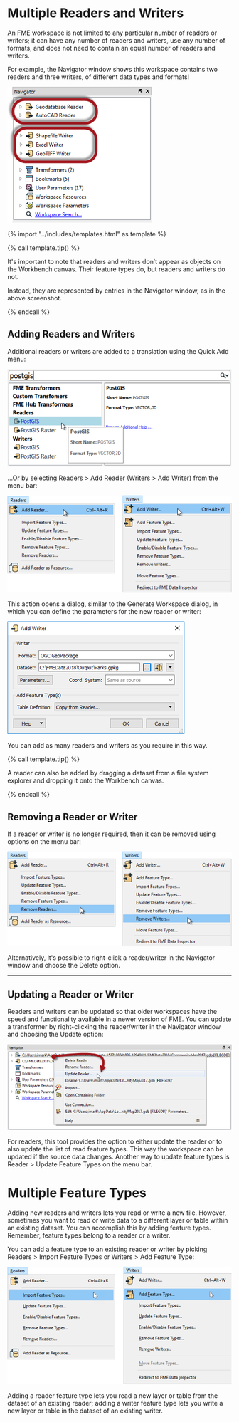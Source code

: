# Multiple Readers and Writers

An FME workspace is not limited to any particular number of readers or writers; it can have any number of readers and writers, use any number of formats, and does not need to contain an equal number of readers and writers.

For example, the Navigator window shows this workspace contains two readers and three writers, of different data types and formats!

![](./Images/Img3.009.MultiReadersWriters.png)

{% import "../includes/templates.html" as template %}

{% call template.tip() %}

<p>It's important to note that readers and writers don’t appear as objects on the Workbench canvas. Their feature types do, but readers and writers do not.</p>
<p>Instead, they are represented by entries in the Navigator window, as in the above screenshot.</p>

{% endcall %}

## Adding Readers and Writers

Additional readers or writers are added to a translation using the Quick Add menu:

![](./Images/Img3.010.QuickAddReader.png)

...Or by selecting Readers &gt; Add Reader (Writers &gt; Add Writer) from the menu bar:

![](./Images/Img3.011.MenuReader.png)

This action opens a dialog, similar to the Generate Workspace dialog, in which you can define the parameters for the new reader or writer:

![](./Images/Img3.012.ReaderWriterDialog.png)

You can add as many readers and writers as you require in this way.

{% call template.tip() %}

A reader can also be added by dragging a dataset from a file system explorer and dropping it onto the Workbench canvas.

{% endcall %}

## Removing a Reader or Writer

If a reader or writer is no longer required, then it can be removed using options on the menu bar:

![](./Images/Img3.013.MenuReaderRemove.png)

Alternatively, it's possible to right-click a reader/writer in the Navigator window and choose the Delete option.

---

## Updating a Reader or Writer

Readers and writers can be updated so that older workspaces have the speed and functionality available in a newer version of FME. You can update a transformer by right-clicking the reader/writer in the Navigator window and choosing the Update option:

![](./Images/Img3.014.ReaderWriterUpdate.png)

For readers, this tool provides the option to either update the reader or to also update the list of read feature types. This way the workspace can be updated if the source data changes. Another way to update feature types is Reader &gt; Update Feature Types on the menu bar.

# Multiple Feature Types

Adding new readers and writers lets you read or write a new file. However, sometimes you want to read or write data to a different layer or table within an existing dataset. You can accomplish this by adding feature types. Remember, feature types belong to a reader or a writer.

You can add a feature type to an existing reader or writer by picking Readers > Import Feature Types or Writers > Add Feature Type:

![](./Images/import-add-feature-type.png)

Adding a reader feature type lets you read a new layer or table from the dataset of an existing reader; adding a writer feature type lets you write a new layer or table in the dataset of an existing writer.
